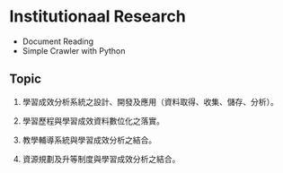 # Institutionaal Research

* Document Reading
* Simple Crawler with Python

## Topic

1. 學習成效分析系統之設計、開發及應用（資料取得、收集、儲存、分析）。

2. 學習歷程與學習成效資料數位化之落實。

3. 教學輔導系統與學習成效分析之結合。

4. 資源規劃及升等制度與學習成效分析之結合。
